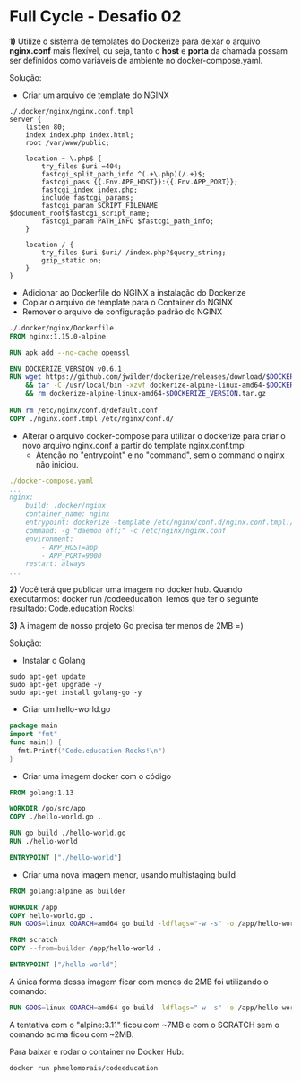 # Full Cycle - Desafio 02

**1)** Utilize o sistema de templates do Dockerize para deixar o arquivo **nginx.conf** mais flexível, ou seja, tanto o **host** e **porta** da chamada possam ser definidos como variáveis de ambiente no docker-compose.yaml. 



Solução:

- Criar um arquivo de template do NGINX

```nginx
./.docker/nginx/nginx.conf.tmpl
server {
    listen 80;
    index index.php index.html;
    root /var/www/public;

    location ~ \.php$ {
        try_files $uri =404;
        fastcgi_split_path_info ^(.+\.php)(/.+)$;
        fastcgi_pass {{.Env.APP_HOST}}:{{.Env.APP_PORT}};
        fastcgi_index index.php;
        include fastcgi_params;
        fastcgi_param SCRIPT_FILENAME $document_root$fastcgi_script_name;
        fastcgi_param PATH_INFO $fastcgi_path_info;
    }

    location / {
        try_files $uri $uri/ /index.php?$query_string;
        gzip_static on;
    }
}

```



- Adicionar ao Dockerfile do NGINX a instalação do Dockerize
- Copiar o arquivo de template para o Container do NGINX
- Remover o arquivo de configuração padrão do NGINX

```dockerfile
./.docker/nginx/Dockerfile
FROM nginx:1.15.0-alpine

RUN apk add --no-cache openssl

ENV DOCKERIZE_VERSION v0.6.1
RUN wget https://github.com/jwilder/dockerize/releases/download/$DOCKERIZE_VERSION/dockerize-alpine-linux-amd64-$DOCKERIZE_VERSION.tar.gz \
    && tar -C /usr/local/bin -xzvf dockerize-alpine-linux-amd64-$DOCKERIZE_VERSION.tar.gz \
    && rm dockerize-alpine-linux-amd64-$DOCKERIZE_VERSION.tar.gz
    
RUN rm /etc/nginx/conf.d/default.conf
COPY ./nginx.conf.tmpl /etc/nginx/conf.d/

```



- Alterar o arquivo docker-compose para utilizar o dockerize para criar o novo arquivo nginx.conf a partir do template nginx.conf.tmpl
  - Atenção no "entrypoint" e no "command", sem o command o nginx não iniciou.

```yaml
./docker-compose.yaml
...
nginx:
    build: .docker/nginx
    container_name: nginx
    entrypoint: dockerize -template /etc/nginx/conf.d/nginx.conf.tmpl:/etc/nginx/conf.d/nginx.conf nginx
    command: -g "daemon off;" -c /etc/nginx/nginx.conf
    environment:
        - APP_HOST=app
        - APP_PORT=9000
    restart: always
...

```





**2)** Você terá que publicar uma imagem no docker hub. Quando executarmos:
docker run <seu-user>/codeeducation 
Temos que ter o seguinte resultado: Code.education Rocks!

**3)** A imagem de nosso projeto Go precisa ter menos de 2MB =)

Solução:

- Instalar o Golang

```
sudo apt-get update
sudo apt-get upgrade -y
sudo apt-get install golang-go -y
```

- Criar um hello-world.go

```go
package main
import "fmt"
func main() {
  fmt.Printf("Code.education Rocks!\n")
}
```

- Criar uma imagem docker com o código 

```dockerfile
FROM golang:1.13

WORKDIR /go/src/app
COPY ./hello-world.go .

RUN go build ./hello-world.go
RUN ./hello-world

ENTRYPOINT ["./hello-world"]
```



- Criar uma nova imagem menor, usando multistaging build

```dockerfile
FROM golang:alpine as builder

WORKDIR /app
COPY hello-world.go .
RUN GOOS=linux GOARCH=amd64 go build -ldflags="-w -s" -o /app/hello-world .

FROM scratch
COPY --from=builder /app/hello-world .

ENTRYPOINT ["/hello-world"]
```



A única forma dessa imagem ficar com menos de 2MB foi utilizando o comando:

```dockerfile
RUN GOOS=linux GOARCH=amd64 go build -ldflags="-w -s" -o /app/hello-world .
```

A tentativa com o "alpine:3.11" ficou com ~7MB e com o SCRATCH sem o comando acima ficou com ~2MB.



Para baixar e rodar o container no Docker Hub: 

```
docker run phmelomorais/codeeducation
```



